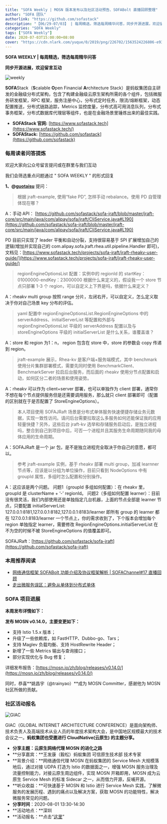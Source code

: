 ```yaml
---
title: "SOFA Weekly | MOSN 版本发布以及社区活动预告、SOFABolt 直播回顾整理"
author: "SOFA 团队"
authorlink: "https://github.com/sofastack"
description: "【06/29-07/03】 | 每周精选，筛选每周精华问答，同步开源进展，欢迎留言互动。"
categories: "SOFA Weekly"
tags: ["SOFA Weekly"]
date: 2020-07-03T15:00:00+08:00
cover: "https://cdn.nlark.com/yuque/0/2019/png/226702/1563524226806-e93607a3-1b77-4ca2-8c3c-0384ab966154.png"
---
```


**SOFA WEEKLY | 每周精选，筛选每周精华问答**

**同步开源进展，欢迎留言互动**

![weekly](https://cdn.nlark.com/yuque/0/2019/jpeg/226702/1562925824761-fc720f21-9622-437b-a783-0b0729eda119.jpeg)

**SOFA**Stack（**S**calable **O**pen Financial **A**rchitecture Stack）是蚂蚁集团自主研发的金融级分布式架构，包含了构建金融级云原生架构所需的各个组件，包括微服务研发框架，RPC 框架，服务注册中心，分布式定时任务，限流/熔断框架，动态配置推送，分布式链路追踪，Metrics 监控度量，分布式高可用消息队列，分布式事务框架，分布式数据库代理层等组件，也是在金融场景里锤炼出来的最佳实践。

- **SOFAStack 官网:** [https://www.sofastack.tech](https://www.sofastack.tech/)
- **SOFAStack:** [https://github.com/sofastack](https://github.com/sofastack)

### 每周读者问答提炼

欢迎大家向公众号留言提问或在群里与我们互动

我们会筛选重点问题通过 " SOFA WEEKLY " 的形式回复

**1、@[guotaisu](https://github.com/guotaisu)** 提问：

> 根据 jraft-example, 使用“fake PD”, 怎样手动 rebalance。使用 PD 自管理体现在哪？

A：手动 API： 
[https://github.com/sofastack/sofa-jraft/blob/master/jraft-core/src/main/java/com/alipay/sofa/jraft/CliService.java#L190](https://github.com/sofastack/sofa-jraft/blob/master/jraft-core/src/main/java/com/alipay/sofa/jraft/CliService.java#L190)

PD 目前只实现了 leader 平衡和自动分裂，支持很容易基于 SPI 扩展增加自己的逻辑(增加并实现自己的 com.alipay.sofa.jraft.rhea.util.pipeline.Handler 即可)，文档见：[https://www.sofastack.tech/projects/sofa-jraft/jraft-rheakv-user-guide/](https://www.sofastack.tech/projects/sofa-jraft/jraft-rheakv-user-guide/)

> regionEngineOptionsList 配置：实例中的 regionId 的 startKey：01000000-endKey：23000000 根据什么来定义的，假设我一个 store 节点只部署 1-3 个 region，可以自定义上下界是吗，依据什么来定义？

A：rheakv multi group 按照 range 分片，左闭右开，可以自定义，怎么定义取决于你对自己场景 key 分布的评估。

> yaml 配置中 regionEngineOptionsList.RegionEngineOptions 中的 serverAddress、initialServerList 等配置和外部与 regionEngineOptionsList 平级的 serverAddress 配置以及与 storeEngineOptions 平级的 initialServerList 是什么关系，谁覆盖谁？

A：store 和 region 为1：n， region 包含在 store 中，store 的参数会 copy 传递到 region。

> jraft-example 展示，Rhea-kv 是客户端+服务端模式，其中 benchmark 使用分片集群部署模式，需要先同时使用 BenchmarkClient、BenchmarkServer 拉启后台服务，而后面的 rheakv 使用分节点配置和启动，如何区分二者的场景和使用姿势。

A：rheakv 可以作为 client+server 部署，也可以单独作为 client 部署，通常你不想在每个节点提供服务但是还需要调用服务，那么就只 client 部署即可（配置的区别就在于是否配置了 StoreEngineOptions）。

> 本人项目使用 SOFAJRaft 场景是分布式单体服务快速便捷存储业务元数据，实现一致性访问。请问后台需要拉取这么多服务如何还能保证我的应用轻量快捷？另外，这些后台 jraft-kv 选举和存储服务启动后，是独立进程吗，整合到自己到项目中后，可否一个进程并且其服务生命周期随同我的母体应用的生命周期。

A：SOFAJRaft 是一个 jar 包，是不是独立进程完全取决于你自己的意愿，都可以。

> 参考 jraft-example 实例，基于 rheakv 部署 multi group，加减 learnner 节点等，应该是以分组为单位操作，目前只看到 NodeOptions 中有 groupId 属性，多组时怎么配置和分别操作。

A：这应该是两个问题。
问题1（groupId 多组如何配置）：在 rheakv 里，groupId 是 clusterName + ‘-’ regionId。
问题2（多组如何配置 learner）：目前没有很灵活，我们内部使用还是单独指定几台机器，上面的节点全部是 learner 节点，只要配置 initialServerList: 127.0.0.1:8181,127.0.0.1:8182,127.0.0.1:8183/learner 即所有 group 的 learner 都在 127.0.0.1:8183/learner 一个节点上，你的需求收到了，下个版本会增加每个 region 单独指定 learner，需要修改 RegionEngineOptions.initialServerList 在不为空的时候不被 StoreEngineOptions 的值覆盖即可。

SOFAJRaft：[https://github.com/sofastack/sofa-jraft](https://github.com/sofastack/sofa-jraft)

### 本周推荐阅读

- [网络通信框架 SOFABolt 功能介绍及协议框架解析 | SOFAChannel#17 直播回顾](/blog/sofa-channel-17/)
- [走出微服务误区：避免从单体到分布式单体](/blog/microservices-misunderstanding-avoid-monolith-to-distributed-monolith/)

### SOFA 项目进展

**本周发布详情如下：**

**发布 MOSN v0.14.0，主要变更如下：**

- 支持 Istio 1.5.x 版本；
- 升级了一些依赖库，如 FastHTTP、Dubbo-go、Tars；
- 支持 Maglev 负载均衡、支持 HostRewrite Header；
- 新增了一些 Metrics 输出与查询接口；
- 部分实现优化与 Bug 修复；

详细发布报告：[https://mosn.io/zh/blog/releases/v0.14.0/](https://mosn.io/zh/blog/releases/v0.14.0/)

同时，恭喜**姚昌宇（@trainyao）**成为 MOSN Committer，感谢他为 MOSN 社区所做的贡献。

### 社区活动报名

![GIAC](https://cdn.nlark.com/yuque/0/2020/png/226702/1593767327848-6b0d42f2-2cc8-479b-8375-3d375dba618a.png)

GIAC（GLOBAL INTERNET ARCHITECTURE CONFERENCE）是面向架构师、技术负责人及高端技术从业人员的年度技术架构大会，是中国地区规模最大的技术会议之一。**蚂蚁集团也受邀进行 CloudNative(云原生) 的主题分享。**

- **分享主题：云原生网络代理 MOSN 的进化之路**
- **分享嘉宾：**王发康（毅松）蚂蚁集团 可信原生技术部 技术专家
- **背景介绍：**网络通信代理 MOSN 在蚂蚁集团的 Service Mesh 大规模落地后，通过对接 UDPA 打造为 Istio 的数据面之一，增强 MOSN 服务治理及流量控制能力，对接云原生周边组件，实现 MOSN 开箱即用，MOSN 成为云原生 Service Mesh 的标准 Sidecar 之一，从而借力开源，反哺开源。
- **听众收益：**可快速基于 MOSN 和 Istio 进行 Service Mesh 实践，了解微服务的发展历程、遇到的痛点以及解决方案，获取 MOSN 的功能特性，解决微服务常见的问题。
- **分享时间**：2020-08-01 13:30-14:30
- **活动地点：**深圳
- **活动报名：**点击“[这里](http://giac.msup.com.cn/Giac/schedule/course?id=14579)”
